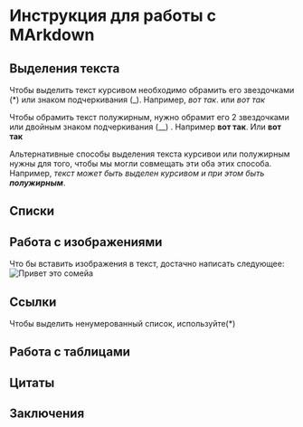 # Инструкция для работы с MArkdown

## Выделения текста

Чтобы выделить текст курсивом необходимо обрамить его звездочками (*) или знаком подчеркивания (_). Например, *вот так*. или _вот так_ 

Чтобы обрамить текст полужирным, нужно обрамит его 2 звездочками или двойным знаком подчеркивания (__)  . Например  **вот так**. Или __вот так__

Альтернативные способы выделения текста курсивои или полужирным нужны для того, чтобы мы могли совмещать эти оба этих способа. Например, _текст может быть выделен курсивом и при этом быть 
**полужирным**_.

## Списки

## Работа с изображениями

Что бы вставить изображения в текст, достачно написать  следующее:
![Привет это сомейа](Someya.jpg)

## Ссылки
Чтобы выделить ненумерованный список, используйте(*)
## Работа с таблицами

## Цитаты

## Заключения

